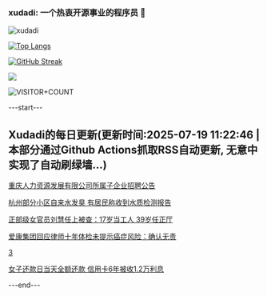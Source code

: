 ### xudadi: 一个热衷开源事业的程序员 👋

![xudadi](https://github-readme-stats-git-masterorgs-github-readme-stats-team.vercel.app/api?username=xudadi)

[![Top Langs](https://github-readme-stats.vercel.app/api/top-langs/?username=xudadi)](https://github.com/anuraghazra/github-readme-stats)

[![GitHub Streak](https://streak-stats.demolab.com?user=xudadi&locale=zh_Hans)](https://git.io/streak-stats)

![](https://raw.githubusercontent.com/xudadi/xudadi/main/assets/github-contribution-grid-snake.svg)

![VISITOR+COUNT](https://komarev.com/ghpvc/?username=xudadi&label=VISITOR+COUNT)


---start---

## Xudadi的每日更新(更新时间:2025-07-19 11:22:46 | 本部分通过Github Actions抓取RSS自动更新, 无意中实现了自动刷绿墙...)

[重庆人力资源发展有限公司所属子企业招聘公告](https://www.gongkaoleida.com/article/2519719)

[杭州部分小区自来水发臭 有居民称收到水质检测报告](https://m.163.com/news/article/K4PDPVQN051492T3.html)

[正部级女官员刘慧任上被查：17岁当工人 39岁任正厅](https://m.163.com/news/article/K4OQKAFH0530JPVV.html)

[爱康集团回应律师十年体检未提示癌症风险：确认无责](https://m.163.com/news/article/K4PJTF900512B07B.html)

[3](https://m.163.com/touch/news/sub/domestic)

[女子还款日当天全额还款 信用卡6年被收1.2万利息](https://m.163.com/news/article/K4O8AJHB0519C6T9.html)

---end---

